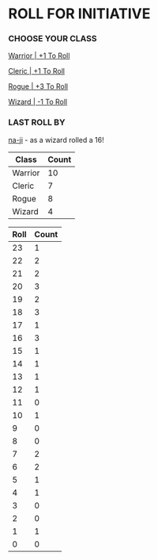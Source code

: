 # ROLL FOR INITIATIVE
### CHOOSE YOUR CLASS

[Warrior | +1 To Roll](https://github.com/benjaminsampica/benjaminsampica/issues/new?title=roll%7Cwarrior&body=Just+click+%27Submit+new+issue%27.)

[Cleric | +1 To Roll](https://github.com/benjaminsampica/benjaminsampica/issues/new?title=roll%7Ccleric&body=Just+click+%27Submit+new+issue%27.)

[Rogue | +3 To Roll](https://github.com/benjaminsampica/benjaminsampica/issues/new?title=roll%7Crogue&body=Just+click+%27Submit+new+issue%27.)

[Wizard | -1 To Roll](https://github.com/benjaminsampica/benjaminsampica/issues/new?title=roll%7Cwizard&body=Just+click+%27Submit+new+issue%27.)
### LAST ROLL BY
[na-ji](https://www.github.com/na-ji) - as a wizard rolled a 16!

|Class|Count|
|-|-|
|Warrior|10|
|Cleric|7|
|Rogue|8|
|Wizard|4|

|Roll|Count|
|-|-|
|23|1
|22|2
|21|2
|20|3
|19|2
|18|3
|17|1
|16|3
|15|1
|14|1
|13|1
|12|1
|11|0
|10|1
|9|0
|8|0
|7|2
|6|2
|5|1
|4|1
|3|0
|2|0
|1|1
|0|0
